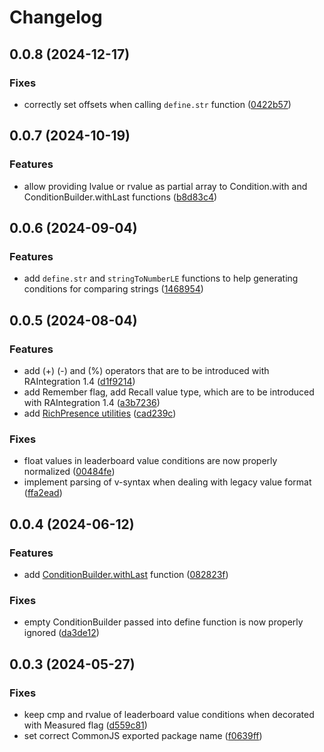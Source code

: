 # Changelog
## 0.0.8 (2024-12-17)


### Fixes

* correctly set offsets when calling `define.str` function ([0422b57](https://github.com/suXinjke/cruncheevos/commit/0422b57552ca34547f4fae5cf5fdd0d2522fb608))

## 0.0.7 (2024-10-19)


### Features

* allow providing lvalue or rvalue as partial array to Condition.with and ConditionBuilder.withLast functions ([b8d83c4](https://github.com/suXinjke/cruncheevos/commit/b8d83c44364516bb1c03cd47ea13e8d3561415f1))

## 0.0.6 (2024-09-04)


### Features

* add `define.str` and `stringToNumberLE` functions to help generating conditions for comparing strings ([1468954](https://github.com/suXinjke/cruncheevos/commit/14689543c9fdf925549cbbebc9cb651be4b2ccfa))

## 0.0.5 (2024-08-04)


### Features

* add (+) (-) and (%) operators that are to be introduced with RAIntegration 1.4 ([d1f9214](https://github.com/suXinjke/cruncheevos/commit/d1f9214633ad1b1ae4f01cebd67e078e4f341d1b))
* add Remember flag, add Recall value type, which are to be introduced with RAIntegration 1.4 ([a3b7236](https://github.com/suXinjke/cruncheevos/commit/a3b723600398508f02c214f5d18766679eb10f8d))
* add [RichPresence utilities](https://github.com/suXinjke/cruncheevos/blob/master/packages/core/api-core.md#richpresenceparams-richpresenceparams) ([cad239c](https://github.com/suXinjke/cruncheevos/commit/cad239c6b41025804814fe8686ce3116a539106e))


### Fixes

* float values in leaderboard value conditions are now properly normalized ([00484fe](https://github.com/suXinjke/cruncheevos/commit/00484fe705f0ba1c93d876007ca34bba35e33264))
* implement parsing of v-syntax when dealing with legacy value format ([ffa2ead](https://github.com/suXinjke/cruncheevos/commit/ffa2eadcd3d3a12cff003ea76e65565347b2d81d))

## 0.0.4 (2024-06-12)


### Features

* add [ConditionBuilder.withLast](https://github.com/suXinjke/cruncheevos/blob/master/packages/core/define.md#withlast) function ([082823f](https://github.com/suXinjke/cruncheevos/commit/082823f3ef01d843b9dd75f4b7c94c397b533750))


### Fixes

* empty ConditionBuilder passed into define function is now properly ignored ([da3de12](https://github.com/suXinjke/cruncheevos/commit/da3de12b24ac582b53b7fc76ee93fe749f9d6d6e))

## 0.0.3 (2024-05-27)


### Fixes

* keep cmp and rvalue of leaderboard value conditions when decorated with Measured flag ([d559c81](https://github.com/suXinjke/cruncheevos/commit/d559c815a83750e5fe0f2ce511612f1c6c20c310))
* set correct CommonJS exported package name ([f0639ff](https://github.com/suXinjke/cruncheevos/commit/f0639ff6be24dc9cf11ef827699a6bce6ad1d241))
